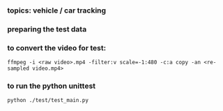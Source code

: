 ### topics: vehicle / car tracking

### preparing the test data
### to convert the video for test:

`ffmpeg -i <raw video>.mp4 -filter:v scale=-1:480 -c:a copy -an <re-sampled video.mp4>`


### to run the python unittest
`python ./test/test_main.py`
